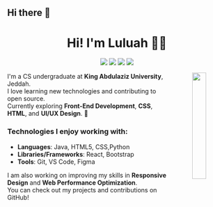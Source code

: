 ## Hi there 👋

<h1 align="center">Hi! I'm Luluah 👩‍💻</h1>

<p align="center">
  <a href="https://twitter.com/"><img src="https://img.shields.io/badge/twitter-%231DA1F2?style=flat&logo=twitter&logoColor=white" /></a>
  <a href="https://www.linkedin.com/"><img src="https://img.shields.io/badge/linkedin-%230A66C2?style=flat&logo=linkedin&logoColor=white" /></a>
  <a href="https://www.youtube.com/"><img src="https://img.shields.io/badge/youtube-%23FF0000?style=flat&logo=youtube&logoColor=white" /></a>
  <a href="https://www.instagram.com/"><img src="https://img.shields.io/badge/instagram-%23E4405F?style=flat&logo=instagram&logoColor=white" /></a>
</p>

<p align="center">
  <img src="https://github.com/Luluah/Luluah/blob/master/profile-img.png" align="right" width="25%"/>
</p>

I'm a CS undergraduate at **King Abdulaziz University**, Jeddah.  
I love learning new technologies and contributing to open source.  
Currently exploring **Front-End Development**,  **CSS**, **HTML**, and **UI/UX Design**. 🌱

### Technologies I enjoy working with:
- **Languages**: Java, HTML5, CSS,Python
- **Libraries/Frameworks**: React, Bootstrap
- **Tools**: Git, VS Code, Figma

I am also working on improving my skills in **Responsive Design** and **Web Performance Optimization**.  
You can check out my projects and contributions on GitHub!


